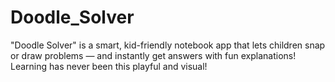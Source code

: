 # Doodle_Solver
"Doodle Solver" is a smart, kid-friendly notebook app that lets children snap or draw problems — and instantly get answers with fun explanations! Learning has never been this playful and visual!
